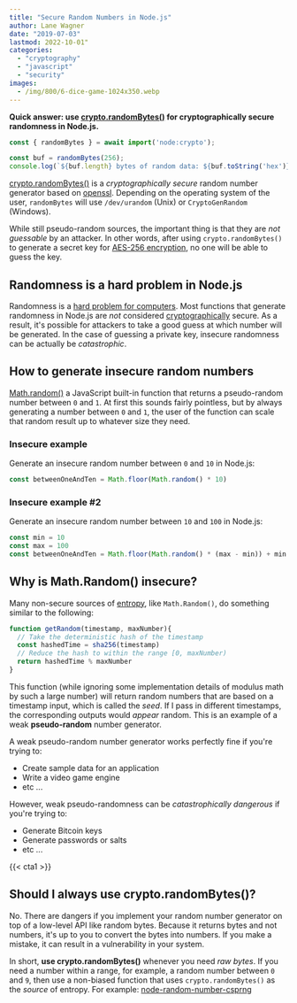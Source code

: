 ```yaml
---
title: "Secure Random Numbers in Node.js"
author: Lane Wagner
date: "2019-07-03"
lastmod: 2022-10-01"
categories: 
  - "cryptography"
  - "javascript"
  - "security"
images:
  - /img/800/6-dice-game-1024x350.webp
---
```


**Quick answer: use [crypto.randomBytes()](https://nodejs.org/api/crypto.html#crypto_crypto_randombytes_size_callback) for cryptographically secure randomness in Node.js.**

```js
const { randomBytes } = await import('node:crypto');

const buf = randomBytes(256);
console.log(`${buf.length} bytes of random data: ${buf.toString('hex')}`);
```

[crypto.randomBytes()](https://nodejs.org/api/crypto.html#crypto_crypto_randombytes_size_callback) is a *cryptographically secure* random number generator based on [openssl](https://wiki.openssl.org/index.php/Random_Numbers#Initialization). Depending on the operating system of the user, `randomBytes` will use `/dev/urandom` (Unix) or `CryptoGenRandom` (Windows).

While still pseudo-random sources, the important thing is that they are _not guessable_ by an attacker. In other words, after using `crypto.randomBytes()` to generate a secret key for [AES-256 encryption](/cryptography/aes-256-cipher/), no one will be able to guess the key.

## Randomness is a hard problem in Node.js

Randomness is a [hard problem for computers](/cryptography/what-is-entropy-in-cryptography/#computers-are-deterministic). Most functions that generate randomness in Node.js are *not* considered [cryptographically](/cryptography/what-is-cryptography/) secure. As a result, it's possible for attackers to take a good guess at which number will be generated. In the case of guessing a private key, insecure randomness can be actually be *catastrophic*.

## How to generate insecure random numbers

[Math.random()](https://developer.mozilla.org/en-US/docs/Web/JavaScript/Reference/Global_Objects/Math/random) a JavaScript built-in function that returns a pseudo-random number between `0` and `1`. At first this sounds fairly pointless, but by always generating a number between `0` and `1`, the user of the function can scale that random result up to whatever size they need.

### Insecure example

Generate an insecure random number between `0` and `10` in Node.js:

```js
const betweenOneAndTen = Math.floor(Math.random() * 10)
```

### Insecure example #2

Generate an insecure random number between `10` and `100` in Node.js:

```js
const min = 10
const max = 100
const betweenOneAndTen = Math.floor(Math.random() * (max - min)) + min + 1
```

## Why is Math.Random() insecure?

Many non-secure sources of [entropy](/cryptography/what-is-entropy-in-cryptography/), like `Math.Random()`, do something similar to the following:

```js
function getRandom(timestamp, maxNumber){
  // Take the deterministic hash of the timestamp
  const hashedTime = sha256(timestamp)
  // Reduce the hash to within the range [0, maxNumber)
  return hashedTime % maxNumber
}
```

This function (while ignoring some implementation details of modulus math by such a large number) will return random numbers that are based on a timestamp input, which is called the *seed*. If I pass in different timestamps, the corresponding outputs would *appear* random. This is an example of a weak **pseudo-random** number generator.

A weak pseudo-random number generator works perfectly fine if you're trying to:

* Create sample data for an application
* Write a video game engine
* etc ...

However, weak pseudo-randomness can be *catastrophically dangerous* if you're trying to:

* Generate Bitcoin keys
* Generate passwords or salts
* etc ...

{{< cta1 >}}

## Should I always use crypto.randomBytes()?

No. There are dangers if you implement your random number generator on top of a low-level API like random bytes. Because it returns bytes and not numbers, it's up to you to convert the bytes into numbers. If you make a mistake, it can result in a vulnerability in your system.

In short, **use crypto.randomBytes()** whenever you need *raw bytes*. If you need a number within a range, for example, a random number between `0` and `9`, then use a non-biased function that uses `crypto.randomBytes()` as the *source* of entropy. For example: [node-random-number-csprng](https://github.com/joepie91/node-random-number-csprng)
